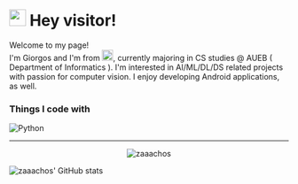<h1><img src="https://emojis.slackmojis.com/emojis/images/1643515023/10521/meow_code.gif?1643515023" width="30"/> Hey visitor!</h1>


<p>Welcome to my page! </br> I'm Giorgos and I'm from <img src="https://emojipedia-us.s3.dualstack.us-west-1.amazonaws.com/thumbs/160/google/313/flag-greece_1f1ec-1f1f7.png" width="20"/>, currently majoring in CS studies @ AUEB ( Department of Informatics ). I'm interested in AI/ML/DL/DS related projects with passion for computer vision. I enjoy developing Android applications, as well. </p>
<h3>Things I code with</h3>
<p>
  <img alt="Python" src="https://img.shields.io/badge/Python-yellow?style=for-the-badge&logo=python" />
</p>

------------
<p align="center"> <img src="https://komarev.com/ghpvc/?username=zaaachos" alt="zaaachos" /> </p>

![zaaachos' GitHub stats](https://github-readme-stats.vercel.app/api?username=zaaachos?&show_icons=true?theme=radical)





